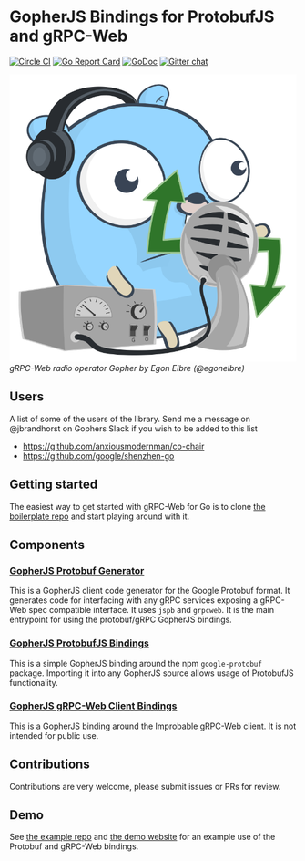 # GopherJS Bindings for ProtobufJS and gRPC-Web
[![Circle CI](https://circleci.com/gh/johanbrandhorst/protobuf.svg?style=shield)](https://circleci.com/gh/johanbrandhorst/protobuf)
[![Go Report Card](https://goreportcard.com/badge/github.com/johanbrandhorst/protobuf)](https://goreportcard.com/report/github.com/johanbrandhorst/protobuf)
[![GoDoc](https://godoc.org/github.com/johanbrandhorst/protobuf?status.svg)](https://godoc.org/github.com/johanbrandhorst/protobuf)
[![Gitter chat](https://badges.gitter.im/johanbrandhorst/protobuf.png)](https://gitter.im/gopherjs-protobuf)

![gRPC-Web radio operator Gopher by Egon Elbre (@egonelbre)](./logo.svg)
_gRPC-Web radio operator Gopher by Egon Elbre (@egonelbre)_

## Users
A list of some of the users of the library. Send
me a message on @jbrandhorst on Gophers Slack if you wish
to be added to this list

* https://github.com/anxiousmodernman/co-chair
* https://github.com/google/shenzhen-go

## Getting started
The easiest way to get started with gRPC-Web for Go is to clone
[the boilerplate repo](https://github.com/johanbrandhorst/grpcweb-boilerplate)
and start playing around with it.

## Components
### [GopherJS Protobuf Generator](./protoc-gen-gopherjs/README.md)
This is a GopherJS client code generator for the Google Protobuf format.
It generates code for interfacing with any gRPC services exposing a
gRPC-Web spec compatible interface. It uses `jspb` and `grpcweb`.
It is the main entrypoint for using the protobuf/gRPC GopherJS bindings.

### [GopherJS ProtobufJS Bindings](./jspb/README.md)
This is a simple GopherJS binding around the npm `google-protobuf` package.
Importing it into any GopherJS source allows usage of ProtobufJS functionality.

### [GopherJS gRPC-Web Client Bindings](./grpcweb/README.md)
This is a GopherJS binding around the Improbable gRPC-Web client.
It is not intended for public use.

## Contributions
Contributions are very welcome, please submit issues or PRs for review.

## Demo
See [the example repo](https://github.com/johanbrandhorst/grpcweb-example)
and [the demo website](https://grpcweb.jbrandhorst.com)
for an example use of the Protobuf and gRPC-Web bindings.
